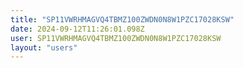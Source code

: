 ```yaml
---
title: "SP11VWRHMAGVQ4TBMZ100ZWDN0N8W1PZC17028KSW"
date: 2024-09-12T11:26:01.098Z
user: SP11VWRHMAGVQ4TBMZ100ZWDN0N8W1PZC17028KSW
layout: "users"
---
```

    